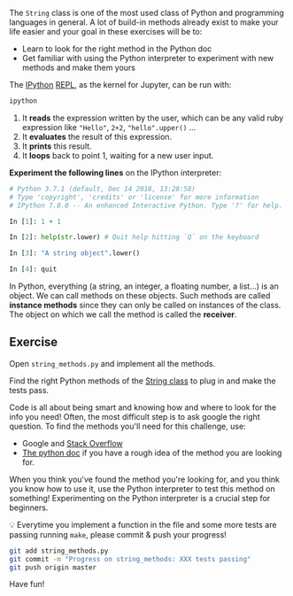 The `String` class is one of the most used class of Python and programming languages in general. A lot of build-in methods already exist to make your life easier and your goal in these exercises will be to:

- Learn to look for the right method in the Python doc
- Get familiar with using the Python interpreter to experiment with new methods and make them yours

The [IPython](https://ipython.org/) [REPL](https://en.wikipedia.org/wiki/Read%E2%80%93eval%E2%80%93print_loop), as the kernel for Jupyter, can be run with:

```bash
ipython
```

1. It **reads** the expression written by the user, which can be any valid ruby expression like `"Hello"`, `2+2`, `"hello".upper()` ...
2. It **evaluates** the result of this expression.
3. It **prints** this result.
4. It **loops** back to point 1, waiting for a new user input.

**Experiment the following lines** on the IPython interpreter:

```python
# Python 3.7.1 (default, Dec 14 2018, 13:28:58)
# Type 'copyright', 'credits' or 'license' for more information
# IPython 7.8.0 -- An enhanced Interactive Python. Type '?' for help.

In [1]: 1 + 1

In [2]: help(str.lower) # Quit help hitting `Q` on the keyboard

In [3]: "A string object".lower()

In [4]: quit
```

In Python, everything (a string, an integer, a floating number, a list...) is an object. We can call methods on these objects. Such methods are called **instance methods** since they can only be called on instances of the class. The object on which we call the method is called the **receiver**.

## Exercise

Open `string_methods.py` and implement all the methods.

Find the right Python methods of the [String class](https://docs.python.org/3/library/stdtypes.html#string-methods) to plug in and make the tests pass.

Code is all about being smart and knowing how and where to look for the info you need! Often, the most difficult step is to ask google the right question. To find the methods you'll need for this challenge, use:

- Google and [Stack Overflow](http://stackoverflow.com/)
- [The python doc](https://docs.python.org/3) if you have a rough idea of the method you are looking for.

When you think you've found the method you're looking for, and you think you know how to use it, use the Python interpreter to test this method on something! Experimenting on the Python interpreter is a crucial step for beginners.

💡 Everytime you implement a function in the file and some more tests are passing running `make`, please commit & push your progress!

```bash
git add string_methods.py
git commit -m "Progress on string_methods: XXX tests passing"
git push origin master
```

Have fun!
